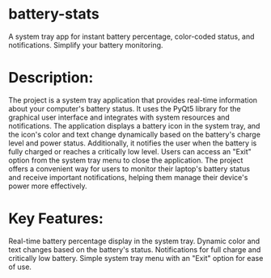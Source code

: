 # battery-stats
A system tray app for instant battery percentage, color-coded status, and notifications. Simplify your battery monitoring.

Description:
============
The project is a system tray application that provides real-time information about your computer's battery status. It uses the PyQt5 library for the graphical user interface and integrates with system resources and notifications. The application displays a battery icon in the system tray, and the icon's color and text change dynamically based on the battery's charge level and power status. Additionally, it notifies the user when the battery is fully charged or reaches a critically low level. Users can access an "Exit" option from the system tray menu to close the application.
The project offers a convenient way for users to monitor their laptop's battery status and receive important notifications, helping them manage their device's power more effectively.

Key Features:
=============
Real-time battery percentage display in the system tray.
Dynamic color and text changes based on the battery's status.
Notifications for full charge and critically low battery.
Simple system tray menu with an "Exit" option for ease of use.

